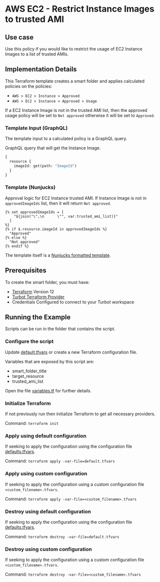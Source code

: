# AWS EC2 - Restrict Instance Images to trusted AMI

## Use case

Use this policy if you would like to restrict the usage of EC2 Instance Images to a list of trusted AMIs.

## Implementation Details

This Terraform template creates a smart folder and applies calculated policies on the policies:

- `AWS > EC2 > Instance > Approved`
- `AWS > EC2 > Instance > Approved > Usage`

If a EC2 Instance Image is not in the trusted AMI list, then the approved usage
policy will be set to `Not approved` otherwise it will be set to `Approved`.

### Template Input (GraphQL)

The template input to a calculated policy is a GraphQL query.

GraphQL query that will get the Instance Image.

```graphql
{
  resource {
    imageId: get(path: "ImageId")
  }
}
```

### Template (Nunjucks)

Approval logic for EC2 Instance trusted AMI.
If Instance Image is not in `approvedImageIds` list, then it will return `Not approved`.

```nunjucks
{% set approvedImageIds = [
    "${join("\",\n      \"", var.trusted_ami_list)}"
  ]
%}
{% if $.resource.imageId in approvedImageIds %}
  "Approved"
{% else %}
  "Not approved"
{% endif %}
```

The template itself is a [Nunjucks formatted template](https://mozilla.github.io/nunjucks/templating.html).

## Prerequisites

To create the smart folder, you must have:

- [Terraform](https://www.terraform.io) Version 12
- [Turbot Terraform Provider](https://turbot.com/v5/docs/reference/terraform)
- Credentials Configured to connect to your Turbot workspace

## Running the Example

Scripts can be run in the folder that contains the script.

### Configure the script

Update [default.tfvars](default.tfvars) or create a new Terraform configuration file.

Variables that are exposed by this script are:

- smart_folder_title
- target_resource
- trusted_ami_list

Open the file [variables.tf](variables.tf) for further details.

### Initialize Terraform

If not previously run then initialize Terraform to get all necessary providers.

Command: `terraform init`

### Apply using default configuration

If seeking to apply the configuration using the configuration file [defaults.tfvars](defaults.tfvars).

Command: `terraform apply -var-file=default.tfvars`

### Apply using custom configuration

If seeking to apply the configuration using a custom configuration file `<custom_filename>.tfvars`.

Command: `terraform apply -var-file=<custom_filename>.tfvars`

### Destroy using default configuration

If seeking to apply the configuration using the configuration file [defaults.tfvars](defaults.tfvars).

Command: `terraform destroy -var-file=default.tfvars`

### Destroy using custom configuration

If seeking to apply the configuration using a custom configuration file `<custom_filename>.tfvars`.

Command: `terraform destroy -var-file=<custom_filename>.tfvars`
